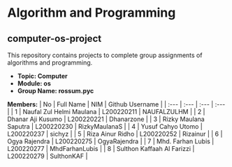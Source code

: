 # Algorithm and Programming
## computer-os-project

This repository contains projects to complete group assignments of algorithms and programming.

- **Topic: Computer**
- **Module: os**
- **Group Name: rossum.pyc**

**Members:**
| No | Full Name | NIM | Github Username |
| :--- | :--- | :--- | :--- |
| 1 | Naufal Zul Helmi Maulana | L200220211 | NAUFALZULHM |
| 2 | Dhanar Aji Kusumo | L200220221 | Dhanarzone |
| 3 | Rizky Maulana Saputra | L200220230 | RizkyMaulanaS |
| 4 | Yusuf Cahyo Utomo | L200220237 | sichyz |
| 5 | Riza Ainur Ridho | L200220252 | Rizainur |
| 6 | Ogya Rajendra | L200220275 | OgyaRajendra |
| 7 | Mhd. Farhan Lubis | L200220277 | MhdFarhanLubis |
| 8 | Sulthon Kaffaah Al Farizzi | L200220279 | SulthonKAF |
